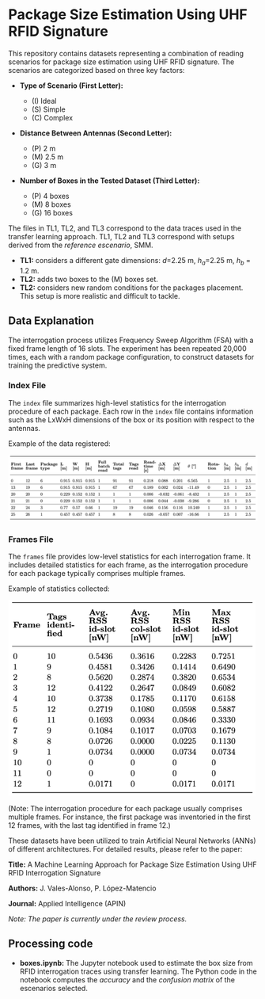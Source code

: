 # Package Size Estimation Using UHF RFID Signature

This repository contains datasets representing a combination of reading scenarios for package size estimation using UHF RFID signature. The scenarios are categorized based on three key factors:

- **Type of Scenario (First Letter):**
  - (I) Ideal
  - (S) Simple
  - (C) Complex

- **Distance Between Antennas (Second Letter):**
  - (P) 2 m
  - (M) 2.5 m
  - (G) 3 m

- **Number of Boxes in the Tested Dataset (Third Letter):**
  - (P) 4 boxes
  - (M) 8 boxes
  - (G) 16 boxes

<!--- 
The files in TL1SXM, TL2SMF, and TL3NMM correspond to the data and results of the transfer learning approach.
--->
The files in TL1, TL2, and TL3 correspond to the data traces used in the transfer learning approach. TL1, TL2 and TL3 correspond with setups derived from the *reference escenario*, SMM.
- **TL1:** considers a different gate dimensions: $d$=2.25 m, $h_a$=2.25 m, $h_b$ = 1.2 m.
- **TL2:** adds two boxes to the (M) boxes set.
- **TL2:** considers new random conditions for the packages placement. This setup is more realistic and difficult to tackle.


## Data Explanation

The interrogation process utilizes Frequency Sweep Algorithm (FSA) with a fixed frame length of 16 slots. The experiment has been repeated 20,000 times, each with a random package configuration, to construct datasets for training the predictive system.

### Index File

The `index` file summarizes high-level statistics for the interrogation procedure of each package. Each row in the `index` file contains information such as the LxWxH dimensions of the box or its position with respect to the antennas.

Example of the data registered:

<img src='zfigs/index.png' width='750'>

### Frames File

The `frames` file provides low-level statistics for each interrogation frame. It includes detailed statistics for each frame, as the interrogation procedure for each package typically comprises multiple frames.

Example of statistics collected:

<img src='zfigs/frames.png' width='500'>

(Note: The interrogation procedure for each package usually comprises multiple frames. For instance, the first package was inventoried in the first 12 frames, with the last tag identified in frame 12.)

These datasets have been utilized to train Artificial Neural Networks (ANNs) of different architectures. For detailed results, please refer to the paper:

**Title:** A Machine Learning Approach for Package Size Estimation Using UHF RFID Interrogation Signature

**Authors:** J. Vales-Alonso, P. López-Matencio

**Journal:** Applied Intelligence (APIN)

*Note: The paper is currently under the review process.*

## Processing code

- **boxes.ipynb:** The Jupyter notebook used to estimate the box size from RFID interrogation traces using transfer learning. The Python code in the notebook computes the *accuracy* and the *confusion matrix* of the escenarios selected.
